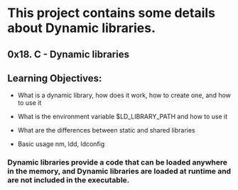 # This project contains some details about Dynamic libraries.

## 0x18. C - Dynamic libraries

## Learning Objectives:

- What is a dynamic library, how does it work, how to create one, and how to use it

- What is the environment variable $LD_LIBRARY_PATH and how to use it

- What are the differences between static and shared libraries

- Basic usage nm, ldd, ldconfig

### Dynamic libraries provide a code that can be loaded anywhere in the memory, and Dynamic libraries are loaded at runtime and are not included in the executable.
